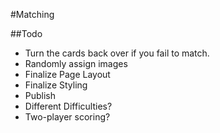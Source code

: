 #Matching

##Todo
 - Turn the cards back over if you fail to match.
 - Randomly assign images
 - Finalize Page Layout
 - Finalize Styling
 - Publish
 - Different Difficulties?
 - Two-player scoring?